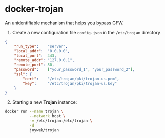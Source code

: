 # docker-trojan

An unidentifiable mechanism that helps you bypass GFW.

1. Create a new configuration file `config.json` in the `/etc/trojan` directory


```json
{
    "run_type":    "server",
    "local_addr":  "0.0.0.0",
    "local_port":  443,
    "remote_addr": "127.0.0.1",
    "remote_port": 80,
    "password":    ["your_password_1", "your_password_2"],
    "ssl": {
        "cert":    "/etc/trojan/pki/trojan-us.pem",
        "key":     "/etc/trojan/pki/trojan-us.key"
    }
}
```

2. Starting a new **Trojan** instance:

```sh
docker run --name trojan \
           --network host \
           -v /etc/trojan:/etc/trojan \
           -d
           joywek/trojan
```

